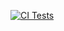 [![CI Tests](https://github.com/ULL-ESIT-INF-DSI-2425/prct10-express-funko-app-AMM011/actions/workflows/ci.yml/badge.svg)](https://github.com/ULL-ESIT-INF-DSI-2425/prct10-express-funko-app-AMM011/actions/workflows/ci.yml)
